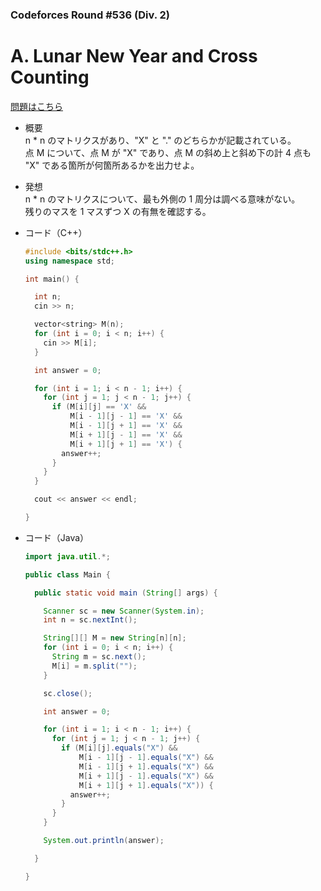 ### Codeforces Round #536 (Div. 2)

# A. Lunar New Year and Cross Counting

  [問題はこちら](https://codeforces.com/problemset/problem/1106/A)
  
- 概要<br>
  n * n のマトリクスがあり、"X" と "." のどちらかが記載されている。<br>
  点 M について、点 M が "X" であり、点 M の斜め上と斜め下の計 4 点も "X" である箇所が何箇所あるかを出力せよ。

  
- 発想<br>
  n * n のマトリクスについて、最も外側の 1 周分は調べる意味がない。<br>
  残りのマスを 1 マスずつ X の有無を確認する。
  
  
- コード（C++）

  ```cpp
  #include <bits/stdc++.h>
  using namespace std;

  int main() {

    int n;
    cin >> n;

    vector<string> M(n);
    for (int i = 0; i < n; i++) {
      cin >> M[i];
    }

    int answer = 0;

    for (int i = 1; i < n - 1; i++) {
      for (int j = 1; j < n - 1; j++) {
        if (M[i][j] == 'X' &&
            M[i - 1][j - 1] == 'X' && 
            M[i - 1][j + 1] == 'X' && 
            M[i + 1][j - 1] == 'X' && 
            M[i + 1][j + 1] == 'X') {
          answer++;
        }
      }
    }

    cout << answer << endl;

  }
  ```
  
- コード（Java）

  ```java
  import java.util.*;

  public class Main {

    public static void main (String[] args) {

      Scanner sc = new Scanner(System.in);
      int n = sc.nextInt();

      String[][] M = new String[n][n]; 
      for (int i = 0; i < n; i++) {
        String m = sc.next();
        M[i] = m.split("");
      }

      sc.close();

      int answer = 0;

      for (int i = 1; i < n - 1; i++) {
        for (int j = 1; j < n - 1; j++) {
          if (M[i][j].equals("X") &&
              M[i - 1][j - 1].equals("X") && 
              M[i - 1][j + 1].equals("X") && 
              M[i + 1][j - 1].equals("X") && 
              M[i + 1][j + 1].equals("X")) {
            answer++;
          }
        }
      }

      System.out.println(answer);

    }

  }
  ```
    